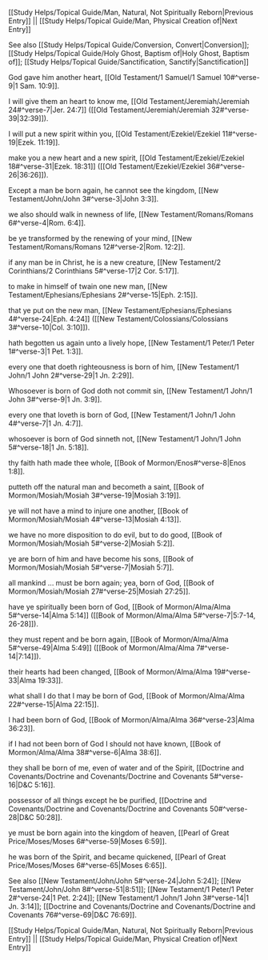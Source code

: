 [[Study Helps/Topical Guide/Man, Natural, Not Spiritually Reborn|Previous Entry]]  ||  [[Study Helps/Topical Guide/Man, Physical Creation of|Next Entry]]

 See also [[Study Helps/Topical Guide/Conversion, Convert|Conversion]]; [[Study Helps/Topical Guide/Holy Ghost, Baptism of|Holy Ghost, Baptism of]]; [[Study Helps/Topical Guide/Sanctification, Sanctify|Sanctification]]

 God gave him another heart, [[Old Testament/1 Samuel/1 Samuel 10#^verse-9|1 Sam. 10:9]].

 I will give them an heart to know me, [[Old Testament/Jeremiah/Jeremiah 24#^verse-7|Jer. 24:7]] ([[Old Testament/Jeremiah/Jeremiah 32#^verse-39|32:39]]).

 I will put a new spirit within you, [[Old Testament/Ezekiel/Ezekiel 11#^verse-19|Ezek. 11:19]].

 make you a new heart and a new spirit, [[Old Testament/Ezekiel/Ezekiel 18#^verse-31|Ezek. 18:31]] ([[Old Testament/Ezekiel/Ezekiel 36#^verse-26|36:26]]).

 Except a man be born again, he cannot see the kingdom, [[New Testament/John/John 3#^verse-3|John 3:3]].

 we also should walk in newness of life, [[New Testament/Romans/Romans 6#^verse-4|Rom. 6:4]].

 be ye transformed by the renewing of your mind, [[New Testament/Romans/Romans 12#^verse-2|Rom. 12:2]].

 if any man be in Christ, he is a new creature, [[New Testament/2 Corinthians/2 Corinthians 5#^verse-17|2 Cor. 5:17]].

 to make in himself of twain one new man, [[New Testament/Ephesians/Ephesians 2#^verse-15|Eph. 2:15]].

 that ye put on the new man, [[New Testament/Ephesians/Ephesians 4#^verse-24|Eph. 4:24]] ([[New Testament/Colossians/Colossians 3#^verse-10|Col. 3:10]]).

 hath begotten us again unto a lively hope, [[New Testament/1 Peter/1 Peter 1#^verse-3|1 Pet. 1:3]].

 every one that doeth righteousness is born of him, [[New Testament/1 John/1 John 2#^verse-29|1 Jn. 2:29]].

 Whosoever is born of God doth not commit sin, [[New Testament/1 John/1 John 3#^verse-9|1 Jn. 3:9]].

 every one that loveth is born of God, [[New Testament/1 John/1 John 4#^verse-7|1 Jn. 4:7]].

 whosoever is born of God sinneth not, [[New Testament/1 John/1 John 5#^verse-18|1 Jn. 5:18]].

 thy faith hath made thee whole, [[Book of Mormon/Enos#^verse-8|Enos 1:8]].

 putteth off the natural man and becometh a saint, [[Book of Mormon/Mosiah/Mosiah 3#^verse-19|Mosiah 3:19]].

 ye will not have a mind to injure one another, [[Book of Mormon/Mosiah/Mosiah 4#^verse-13|Mosiah 4:13]].

 we have no more disposition to do evil, but to do good, [[Book of Mormon/Mosiah/Mosiah 5#^verse-2|Mosiah 5:2]].

 ye are born of him and have become his sons, [[Book of Mormon/Mosiah/Mosiah 5#^verse-7|Mosiah 5:7]].

 all mankind ... must be born again; yea, born of God, [[Book of Mormon/Mosiah/Mosiah 27#^verse-25|Mosiah 27:25]].

 have ye spiritually been born of God, [[Book of Mormon/Alma/Alma 5#^verse-14|Alma 5:14]] ([[Book of Mormon/Alma/Alma 5#^verse-7|5:7-14, 26-28]]).

 they must repent and be born again, [[Book of Mormon/Alma/Alma 5#^verse-49|Alma 5:49]] ([[Book of Mormon/Alma/Alma 7#^verse-14|7:14]]).

 their hearts had been changed, [[Book of Mormon/Alma/Alma 19#^verse-33|Alma 19:33]].

 what shall I do that I may be born of God, [[Book of Mormon/Alma/Alma 22#^verse-15|Alma 22:15]].

 I had been born of God, [[Book of Mormon/Alma/Alma 36#^verse-23|Alma 36:23]].

 if I had not been born of God I should not have known, [[Book of Mormon/Alma/Alma 38#^verse-6|Alma 38:6]].

 they shall be born of me, even of water and of the Spirit, [[Doctrine and Covenants/Doctrine and Covenants/Doctrine and Covenants 5#^verse-16|D&C 5:16]].

 possessor of all things except he be purified, [[Doctrine and Covenants/Doctrine and Covenants/Doctrine and Covenants 50#^verse-28|D&C 50:28]].

 ye must be born again into the kingdom of heaven, [[Pearl of Great Price/Moses/Moses 6#^verse-59|Moses 6:59]].

 he was born of the Spirit, and became quickened, [[Pearl of Great Price/Moses/Moses 6#^verse-65|Moses 6:65]].

 See also [[New Testament/John/John 5#^verse-24|John 5:24]]; [[New Testament/John/John 8#^verse-51|8:51]]; [[New Testament/1 Peter/1 Peter 2#^verse-24|1 Pet. 2:24]]; [[New Testament/1 John/1 John 3#^verse-14|1 Jn. 3:14]]; [[Doctrine and Covenants/Doctrine and Covenants/Doctrine and Covenants 76#^verse-69|D&C 76:69]].

[[Study Helps/Topical Guide/Man, Natural, Not Spiritually Reborn|Previous Entry]]  ||  [[Study Helps/Topical Guide/Man, Physical Creation of|Next Entry]]